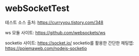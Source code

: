 # webSocketTest

테스트 소스 출처: https://curryyou.tistory.com/348

ws 모듈 사이트: https://github.com/websockets/ws


socketio 사이트: https://socket.io/
socketio를 활용한 간단한 채팅앱: https://poiemaweb.com/nodejs-socketio
